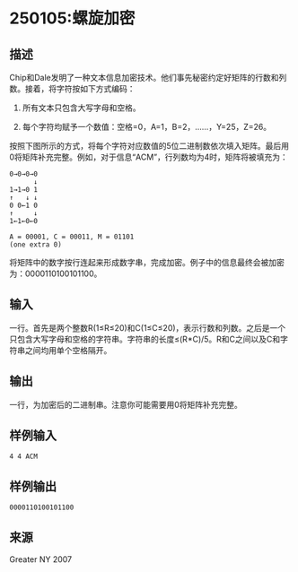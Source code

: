 # 250105:螺旋加密
## 描述

Chip和Dale发明了一种文本信息加密技术。他们事先秘密约定好矩阵的行数和列数。接着，将字符按如下方式编码：

1. 所有文本只包含大写字母和空格。

2. 每个字符均赋予一个数值：空格=0，A=1，B=2，……，Y=25，Z=26。

按照下图所示的方式，将每个字符对应数值的5位二进制数依次填入矩阵。最后用0将矩阵补充完整。例如，对于信息“ACM”，行列数均为4时，矩阵将被填充为：

```
0→0→0→0
      ↓
1→1→0 1
↑   ↓ ↓
0 0←1 0
↑     ↓
1←1←0←0

A = 00001, C = 00011, M = 01101
(one extra 0)
```



将矩阵中的数字按行连起来形成数字串，完成加密。例子中的信息最终会被加密为：0000110100101100。

## 输入
一行。首先是两个整数R(1≤R≤20)和C(1≤C≤20)，表示行数和列数。之后是一个只包含大写字母和空格的字符串。字符串的长度≤(R*C)/5。R和C之间以及C和字符串之间均用单个空格隔开。
## 输出
一行，为加密后的二进制串。注意你可能需要用0将矩阵补充完整。
## 样例输入
`4 4 ACM`
## 样例输出
`0000110100101100`
## 来源
Greater NY 2007
